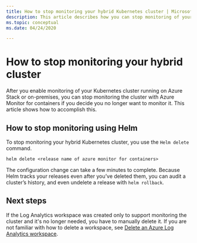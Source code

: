 ```yaml
---
title: How to stop monitoring your hybrid Kubernetes cluster | Microsoft Docs
description: This article describes how you can stop monitoring of your hybrid Kubernetes cluster with Azure Monitor for containers.
ms.topic: conceptual
ms.date: 04/24/2020

---
```


# How to stop monitoring your hybrid cluster

After you enable monitoring of your Kubernetes cluster running on Azure Stack or on-premises, you can stop monitoring the cluster with Azure Monitor for containers if you decide you no longer want to monitor it. This article shows how to accomplish this.  

## How to stop monitoring using Helm

To stop monitoring your hybrid Kubernetes cluster, you use the `Helm delete` command.

`helm delete <release name of azure monitor for containers>`

The configuration change can take a few minutes to complete. Because Helm tracks your releases even after you’ve deleted them, you can audit a cluster’s history, and even undelete a release with `helm rollback`.

## Next steps

If the Log Analytics workspace was created only to support monitoring the cluster and it's no longer needed, you have to manually delete it. If you are not familiar with how to delete a workspace, see [Delete an Azure Log Analytics workspace](../../log-analytics/log-analytics-manage-del-workspace.md).
